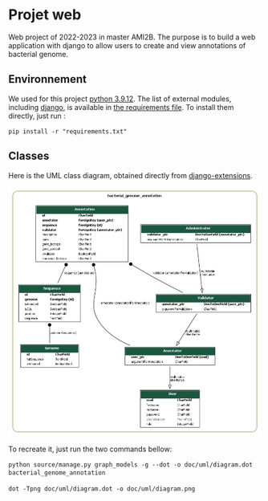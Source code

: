 # Projet web

Web project of 2022-2023 in master AMI2B. The purpose is to build a web application with django to allow users to create and view annotations of bacterial genome.

## Environnement

We used for this project [python 3.9.12](https://www.python.org/downloads/release/python-3912/). The list of external modules, including [django](https://www.djangoproject.com), is available in [the requirements file](requirements.txt). To install them directly, just run : 
```
pip install -r "requirements.txt"
```

## Classes

Here is the UML class diagram, obtained directly from [django-extensions](https://django-extensions.readthedocs.io/en/latest/graph_models.html?highlight=graph).

![diagram image](doc/uml/diagram.png "UML Class Diagram")

To recreate it, just run the two commands bellow:

```
python source/manage.py graph_models -g --dot -o doc/uml/diagram.dot bacterial_genome_annotation

dot -Tpng doc/uml/diagram.dot -o doc/uml/diagram.png
```
